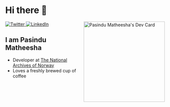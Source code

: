 # Hi there 👋

<div align="left">
  <a href="https://twitter.com/CodingGuide508">
    <img
      src="https://img.shields.io/twitter/follow/omBratteng?label=Twitter&logo=twitter&style=flat-square&color=1da1f2&logoColor=ffffff"
      alt="Twitter"
    />
  </a>
  <a href="https://www.linkedin.com/in/ombratteng/">
    <img
      src="https://img.shields.io/static/v1?logo=linkedin&style=flat-square&color=0072b1&label=LinkedIn&message=%E2%98%86"
      alt="LinkedIn"
    />
  </a>

  <a href="https://app.daily.dev/Pasindu" target="_blank">
      <img
       width="256"
       align="right"
       src="https://api.daily.dev/devcards/294ea1a432f34fc4aeefa36f412b763b.png?r=j3e" alt="Pasindu Matheesha's Dev Card"/></a>
</div>

## I am Pasindu Matheesha

- Developer at [The National Archives of Norway](https://www.arkivverket.no/en)
- Loves a freshly brewed cup of coffee


